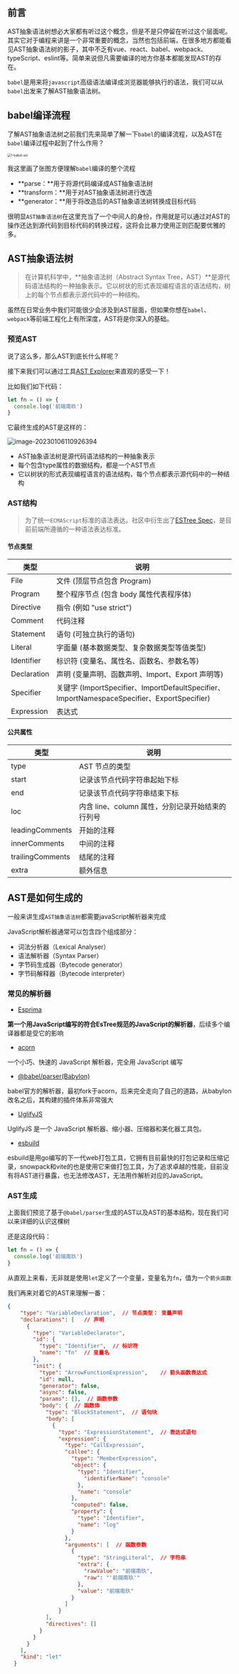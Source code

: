 ## 前言

AST抽象语法树想必大家都有听过这个概念，但是不是只停留在听过这个层面呢。其实它对于编程来讲是一个非常重要的概念，当然也包括前端，在很多地方都能看见AST抽象语法树的影子，其中不乏有vue、react、babel、webpack、typeScript、eslint等。简单来说但凡需要编译的地方你基本都能发现AST的存在。

`babel`是用来将`javascript`高级语法编译成浏览器能够执行的语法，我们可以从`babel`出发来了解AST抽象语法树。

## babel编译流程

了解AST抽象语法树之前我们先来简单了解一下`babel`的编译流程，以及AST在`babel`编译过程中起到了什么作用？

<img src="/Users/songyao/Desktop/songyao/fe-nanjiu/images/22-12/1-babel-ast.png" alt="1-babel-ast" style="zoom:50%;" />

我这里画了张图方便理解`babel`编译的整个流程

- **parse：**用于将源代码编译成AST抽象语法树
- **transform：**用于对AST抽象语法树进行改造
- **generator：**用于将改造后的AST抽象语法树转换成目标代码

很明显`AST抽象语法树`在这里充当了一个中间人的身份，作用就是可以通过对AST的操作还达到源代码到目标代码的转换过程，这将会比暴力使用正则匹配要优雅的多。

## AST抽象语法树

> 在计算机科学中，**抽象语法树（Abstract Syntax Tree，AST）**是源代码语法结构的一种抽象表示。它以树状的形式表现编程语言的语法结构，树上的每个节点都表示源代码中的一种结构。

虽然在日常业务中我们可能很少会涉及到AST层面，但如果你想在`babel`、`webpack`等前端工程化上有所深度，AST将是你深入的基础。

### 预览AST

说了这么多，那么AST到底长什么样呢？

接下来我们可以通过工具[AST Explorer](https://astexplorer.net/)来直观的感受一下！

比如我们如下代码：

```js
let fn = () => {
  console.log('前端南玖')
}
```

它最终生成的AST是这样的：

![image-20230106110926394](/Users/songyao/Desktop/songyao/fe-nanjiu/images/22-12/2-babel-ast.png)

- AST抽象语法树是源代码语法结构的一种抽象表示
- 每个包含type属性的数据结构，都是一个AST节点
- 它以树状的形式表现编程语言的语法结构，每个节点都表示源代码中的一种结构

### AST结构

> 为了统一`ECMAScript`标准的语法表达。社区中衍生出了[ESTree Spec](https://github.com/estree/estree)，是目前前端所遵循的一种语法表达标准。

#### 节点类型

| 类型        | 说明                                                         |
| ----------- | ------------------------------------------------------------ |
| File        | 文件 (顶层节点包含 Program)                                  |
| Program     | 整个程序节点 (包含 body 属性代表程序体)                      |
| Directive   | 指令 (例如 "use strict")                                     |
| Comment     | 代码注释                                                     |
| Statement   | 语句 (可独立执行的语句)                                      |
| Literal     | 字面量 (基本数据类型、复杂数据类型等值类型)                  |
| Identifier  | 标识符 (变量名、属性名、函数名、参数名等)                    |
| Declaration | 声明 (变量声明、函数声明、Import、Export 声明等)             |
| Specifier   | 关键字 (ImportSpecifier、ImportDefaultSpecifier、ImportNamespaceSpecifier、ExportSpecifier) |
| Expression  | 表达式                                                       |

#### 公共属性

| 类型             | 说明                                             |
| ---------------- | ------------------------------------------------ |
| type             | AST 节点的类型                                   |
| start            | 记录该节点代码字符串起始下标                     |
| end              | 记录该节点代码字符串结束下标                     |
| loc              | 内含 line、column 属性，分别记录开始结束的行列号 |
| leadingComments  | 开始的注释                                       |
| innerComments    | 中间的注释                                       |
| trailingComments | 结尾的注释                                       |
| extra            | 额外信息                                         |

## AST是如何生成的

一般来讲生成`AST抽象语法树`都需要javaScript解析器来完成

JavaScript解析器通常可以包含四个组成部分：

- 词法分析器（Lexical Analyser）
- 语法解析器（Syntax Parser）
- 字节码生成器（Bytecode generator）
- 字节码解释器（Bytecode interpreter）

### 常见的解析器

- [Esprima](https://esprima.org/)

**第一个用JavaScript编写的符合EsTree规范的JavaScript的解析器**，后续多个编译器都是受它的影响

- [acorn](https://github.com/acornjs/acorn)

一个小巧、快速的 JavaScript 解析器，完全用 JavaScript 编写

- [@babel/parser(Babylon)](https://github.com/babel/babel/tree/master/packages/babel-parser)

babel官方的解析器，最初fork于acorn，后来完全走向了自己的道路，从babylon改名之后，其构建的插件体系非常强大

- [UglifyJS](https://github.com/mishoo/UglifyJS)

UglifyJS 是一个 JavaScript 解析器、缩小器、压缩器和美化器工具包。

- [esbuild](https://github.com/evanw/esbuild/)

esbuild是用go编写的下一代web打包工具，它拥有目前最快的打包记录和压缩记录，snowpack和vite的也是使用它来做打包工具，为了追求卓越的性能，目前没有将AST进行暴露，也无法修改AST，无法用作解析对应的JavaScript。

### AST生成

上面我们预览了基于`@babel/parser`生成的AST以及AST的基本结构，现在我们可以来详细的认识这棵树

还是这段代码：

```js
let fn = () => {
  console.log('前端南玖')
}
```

从直观上来看，无非就是使用`let`定义了一个变量，变量名为`fn`，值为一个`箭头函数`

我们再来对着它的AST来理解一番：

```json
{
    "type": "VariableDeclaration",  // 节点类型： 变量声明
    "declarations": [   // 声明
      {
        "type": "VariableDeclarator",  
        "id": {
          "type": "Identifier",  // 标识符
          "name": "fn"  // 变量名
        },
        "init": {
          "type": "ArrowFunctionExpression",    // 箭头函数表达式
          "id": null,
          "generator": false,
          "async": false,
          "params": [],  // 函数参数
          "body": {  // 函数体
            "type": "BlockStatement",  // 语句块
            "body": [   
              {
                "type": "ExpressionStatement",  // 表达式语句
                "expression": {
                  "type": "CallExpression", 
                  "callee": {
                    "type": "MemberExpression",
                    "object": {
                      "type": "Identifier",
                        "identifierName": "console"
                      },
                      "name": "console"
                    },
                    "computed": false,
                    "property": {
                      "type": "Identifier",
                      "name": "log"
                    }
                  },
                  "arguments": [  // 函数参数
                    {
                      "type": "StringLiteral",  // 字符串
                      "extra": {
                        "rawValue": "前端南玖",
                        "raw": "'前端南玖'"
                      },
                      "value": "前端南玖"
                    }
                  ]
                }
            ],
            "directives": []
          }
        }
      }
    ],
    "kind": "let"
  }
```

